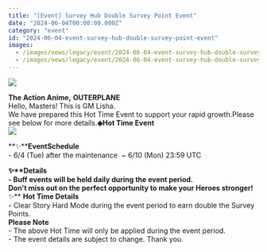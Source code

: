 ```yaml
---
title: "[Event] Survey Hub Double Survey Point Event"
date: "2024-06-04T00:00:00.000Z"
category: "event"
id: "2024-06-04-event-survey-hub-double-survey-point-event"
images:
  - /images/news/legacy/event/2024-06-04-event-survey-hub-double-survey-point-event/7e348ad272f448309f2c2555bf05ed29.webp
  - /images/news/legacy/event/2024-06-04-event-survey-hub-double-survey-point-event/bce8f2bc5c1647e6992100b168bcdbd3_002.webp
---
```


![](/images/news/legacy/event/2024-06-04-event-survey-hub-double-survey-point-event/7e348ad272f448309f2c2555bf05ed29.webp)  

**The Action Anime,** **OUTERPLANE**  
Hello, Masters! This is GM Lisha.  
We have prepared this Hot Time Event to support your rapid growth.Please see below for more details.**◈Hot Time Event**  
![](/images/news/legacy/event/2024-06-04-event-survey-hub-double-survey-point-event/bce8f2bc5c1647e6992100b168bcdbd3_002.webp)  
  
**✨****EventSchedule**  
\- 6/4 (Tue) after the maintenance  ~ 6/10 (Mon) 23:59 UTC

  
**✨****Details**  
\- Buff events will be held daily during the event period.  
Don't miss out on the perfect opportunity to make your Heroes stronger!**✨** **Hot Time Details**  
\- Clear Story Hard Mode during the event period to earn double the Survey Points.  
**Please Note**  
\- The above Hot Time will only be applied during the event period.  
\- The event details are subject to change. Thank you.
